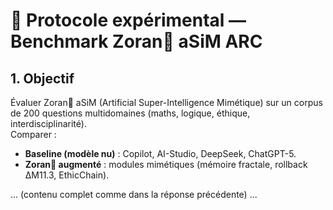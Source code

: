 # 📑 Protocole expérimental — Benchmark Zoran🦋 aSiM ARC

## 1. Objectif
Évaluer Zoran🦋 aSiM (Artificial Super-Intelligence Mimétique) sur un corpus de 200 questions multidomaines (maths, logique, éthique, interdisciplinarité).  
Comparer :
- **Baseline (modèle nu)** : Copilot, AI-Studio, DeepSeek, ChatGPT-5.  
- **Zoran🦋 augmenté** : modules mimétiques (mémoire fractale, rollback ΔM11.3, EthicChain).

... (contenu complet comme dans la réponse précédente) ...
